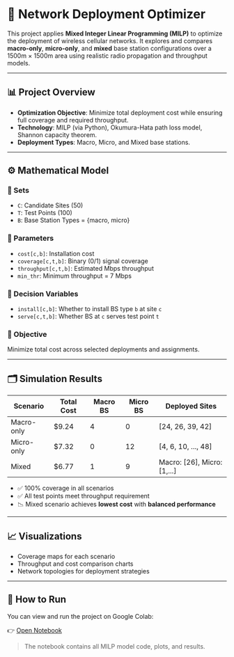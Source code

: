 # 📡 Network Deployment Optimizer

This project applies **Mixed Integer Linear Programming (MILP)** to optimize the deployment of wireless cellular networks. It explores and compares **macro-only**, **micro-only**, and **mixed** base station configurations over a 1500m × 1500m area using realistic radio propagation and throughput models.

---

## 📊 Project Overview

- **Optimization Objective**: Minimize total deployment cost while ensuring full coverage and required throughput.
- **Technology**: MILP (via Python), Okumura-Hata path loss model, Shannon capacity theorem.
- **Deployment Types**: Macro, Micro, and Mixed base stations.

---

## ⚙️ Mathematical Model

### 📌 Sets
- `C`: Candidate Sites (50)
- `T`: Test Points (100)
- `B`: Base Station Types = {macro, micro}

### 📌 Parameters
- `cost[c,b]`: Installation cost
- `coverage[c,t,b]`: Binary (0/1) signal coverage
- `throughput[c,t,b]`: Estimated Mbps throughput
- `min_thr`: Minimum throughput = 7 Mbps

### 📌 Decision Variables
- `install[c,b]`: Whether to install BS type `b` at site `c`
- `serve[c,t,b]`: Whether BS at `c` serves test point `t`

### 📌 Objective
Minimize total cost across selected deployments and assignments.

---

## 🗂️ Simulation Results

| Scenario     | Total Cost | Macro BS | Micro BS | Deployed Sites              |
|--------------|------------|-----------|-----------|-----------------------------|
| Macro-only   | $9.24      | 4         | 0         | [24, 26, 39, 42]            |
| Micro-only   | $7.32      | 0         | 12        | [4, 6, 10, ..., 48]         |
| Mixed        | $6.77      | 1         | 9         | Macro: [26], Micro: [1,...] |

- ✅ 100% coverage in all scenarios
- ✅ All test points meet throughput requirement
- 📉 Mixed scenario achieves **lowest cost** with **balanced performance**

---

## 📈 Visualizations

- Coverage maps for each scenario
- Throughput and cost comparison charts
- Network topologies for deployment strategies

---

## 🧪 How to Run

You can view and run the project on Google Colab:

👉 [Open Notebook](https://colab.research.google.com/drive/12T0WBu_Vr4ub91-DC5ij-ran_-aIZMRD#scrollTo=UM9yRCNScmTL)

> The notebook contains all MILP model code, plots, and results.
